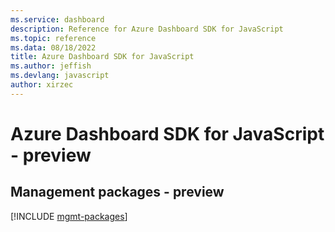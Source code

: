 ```yaml
---
ms.service: dashboard
description: Reference for Azure Dashboard SDK for JavaScript
ms.topic: reference
ms.data: 08/18/2022
title: Azure Dashboard SDK for JavaScript
ms.author: jeffish
ms.devlang: javascript
author: xirzec
---
```

# Azure Dashboard SDK for JavaScript - preview

## Management packages - preview
[!INCLUDE [mgmt-packages](dashboard-mgmt-index.md)]